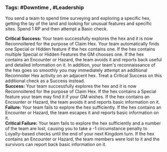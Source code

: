 ### Tags: #Downtime , #Leadership 

You send a team to spend time surveying and exploring a specific hex, getting the lay of the land and looking for unusual features and specific sites. Spend 1 RP and then attempt a Basic check.  

**Critical Success:** Your team successfully explores the hex and it is now Reconnoitered for the purpose of Claim Hex. Your team automatically finds one Special or Hidden feature if the hex contains one. If the hex contains multiple Special or Hidden Features the GM chooses one. If the hex contains an Encounter or Hazard, the team avoids it and reports back useful and detailed information on it. In addition, your team's reconnaissance of the hex goes so smoothly you may immediately attempt an additional Reconnoiter Hex activity on an adjacent hex. Treat a Critical Success on this additional check as a Success instead.  
**Success:** Your team successfully explores the hex and it is now Reconnoitered for the purpose of Claim Hex. If the hex contains a Special feature your team may find it if your GM wishes. If the hex contains an Encounter or Hazard, the team avoids it and reports basic information on it.  
**Failure:** Your team fails to explore the hex sufficiently. If the hex contains an Encounter or Hazard, the team escapes it and reports basic information on it.  
**Critical Failure:** Your team fails to explore the hex sufficiently and a number of the team are lost, causing you to take a -1 circumstance penalty to Loyalty-based checks until the end of your next Kingdom turn. If the hex contains an Encounter or Hazard, the team members were lost to it and the survivors can report back basic information on it.